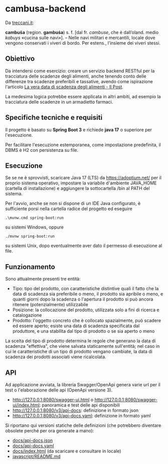 # cambusa-backend

Da [treccani.it](https://www.treccani.it/vocabolario/cambusa/):

**cambuṡa** (region. **gambuṡa**) s. f. \[dal fr. *cambuse*, che è dall’oland. medio *kabuys* «cucina sulle navi»\]. – Nelle navi militari e mercantili, locale dove vengono conservati i viveri di bordo. Per estens., l’insieme dei viveri stessi.

## Obiettivo

Da intendersi come esercizio: creare un servizio backend RESTful per la tracciatura delle scadenze degli alimenti, anche tenendo conto delle differenze tra scadenze preferibili e tassative, avendo come ispirazione l'articolo [La vera data di scadenza degli alimenti - Il Post](https://www.ilpost.it/2020/04/19/mangiare-alimenti-dopo-data-scadenza/).

La medesima logica potrebbe essere applicata in altri ambiti, ad esempio la tracciatura delle scadenze in un armadietto farmaci.

## Specifiche tecniche e requisiti

Il progetto è basato su **Spring Boot 3** e richiede **java 17** o superiore per l'esecuzione.

Per facilitare l'esecuzione estemporanea, come impostazione predefinita, il DBMS è H2 con persistenza su file.

## Esecuzione

Se se ne è sprovvisti, scaricare Java 17 (LTS) da https://adoptium.net/ per il proprio sistema operativo, impostare la variabile d'ambiente JAVA_HOME (cartella di installazione) e aggiungere la sottocartella /bin al PATH del sistema.

Per l'avvio, anche se non si dispone di un IDE Java configurato, è sufficiente porsi nella cartella radice del progetto ed eseguire

	.\mvnw.cmd spring-boot:run

su sistemi Windows, oppure

	./mvnw spring-boot:run

su sistemi Unix, dopo eventualmente aver dato il permesso di esecuzione al file.

## Funzionamento

Sono attualmente presenti tre entità:

* Tipo: tipo del prodotto, con caratteristiche distintive quali il fatto che la data di scadenza sia preferibile o meno, il prodotto sia apribile o meno, e quanti giorni dopo la scadenza o l'apertura il prodotto si può ancora ritenere (potenzialmente) utilizzabile
* Posizione: la collocazione del prodotto, utilizzata solo a fini di ricerca e catalogazione
* Prodotto: l'oggetto concreto che è collocato spazialmente, può scadere ed essere aperto; esiste una data di scadenza specificata dal produttore, e una stabilita dal tipo di prodotto o se sia aperto o meno

La scelta del tipo di prodotto determina le regole che generano la data di scadenza "effettiva", che viene salvata staticamente sull'entità; nel caso in cui le caratteristiche di un tipo di prodotto vengano cambiate, la data di scadenza dei prodotti associati viene ricalcolata.

## API

Ad applicazione avviata, la libreria Swagger/OpenApi genera varie url per il test o l'elaborazione delle api (OpenApi versione 3).

* http://127.0.0.1:8080/swagger-ui.html o http://127.0.0.1:8080/swagger-ui/index.html: panoramica e test delle api disponibili
* http://127.0.0.1:8080/v3/api-docs: definizione in formato json
* http://127.0.0.1:8080/v3/api-docs.yaml: definizione in formato yaml

Si riportano qui versioni statiche delle definizioni (che potrebbero diventare obsolete perché per ora generate a mano):

* [docs/api-docs.json](docs/api-docs.json)
* [docs/api-docs.yaml](docs/api-docs.yaml)
* [docs/index.html](docs/index.html) (da scaricare e consultare in locale)
* [javascript/README.md](javascript/README.md)
